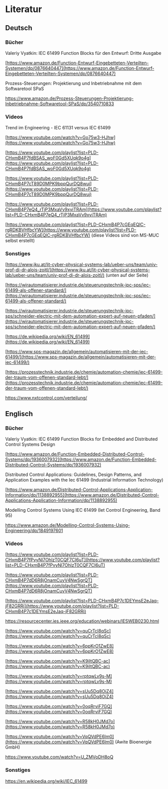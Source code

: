 # Literatur

## Deutsch

### Bücher

Valeriy Vyatkin: IEC 61499 Function Blocks für den Entwurf: Dritte Ausgabe

[https://www.amazon.de/Function-Entwurf-Eingebetteten-Verteilten-Systemen/dp/0876640447](https://www.amazon.de/Function-Entwurf-Eingebetteten-Verteilten-Systemen/dp/0876640447)

Prozess-Steuerungen: Projektierung und Inbetriebnahme mit dem Softwaretool SPaS

https://www.amazon.de/Prozess-Steuerungen-Projektierung-Inbetriebnahme-Softwaretool-SPaS/dp/3540710833

### Videos

Trend im Engineering - IEC 61131 versus IEC 61499

[https://www.youtube.com/watch?v=Go75w3-HJhw](https://www.youtube.com/watch?v=Go75w3-HJhw)

[https://www.youtube.com/playlist?list=PLD-CHxmB4P7fdBSAS_woF0Gd5XUqk9o4g](https://www.youtube.com/playlist?list=PLD-CHxmB4P7fdBSAS_woF0Gd5XUqk9o4g)

[https://www.youtube.com/playlist?list=PLD-CHxmB4P7cT89D0MPK9bppQurDQ8wuj](https://www.youtube.com/playlist?list=PLD-CHxmB4P7cT89D0MPK9bppQurDQ8wuj)

[https://www.youtube.com/playlist?list=PLD-CHxmB4P7eQ4_rTjP3MxaVv9xyiTRAm](https://www.youtube.com/playlist?list=PLD-CHxmB4P7eQ4_rTjP3MxaVv9xyiTRAm)

[https://www.youtube.com/playlist?list=PLD-CHxmB4P7cGEqEQlC-rgRDKBVHfbcYW](https://www.youtube.com/playlist?list=PLD-CHxmB4P7cGEqEQlC-rgRDKBVHfbcYW) (diese Videos sind von MS-MUC selbst erstellt)

### Sonstiges

[https://www.jku.at/lit-cyber-physical-systems-lab/ueber-uns/team/univ-prof-di-dr-alois-zoitl/](https://www.jku.at/lit-cyber-physical-systems-lab/ueber-uns/team/univ-prof-di-dr-alois-zoitl/) (unten auf der Seite)

[https://wirautomatisierer.industrie.de/steuerungstechnik-ipc-sps/iec-61499-als-offener-standard/](https://wirautomatisierer.industrie.de/steuerungstechnik-ipc-sps/iec-61499-als-offener-standard/)

[https://wirautomatisierer.industrie.de/steuerungstechnik-ipc-sps/schneider-electric-mit-dem-automation-expert-auf-neuen-pfaden/](https://wirautomatisierer.industrie.de/steuerungstechnik-ipc-sps/schneider-electric-mit-dem-automation-expert-auf-neuen-pfaden/)

[https://de.wikipedia.org/wiki/EN_61499](https://de.wikipedia.org/wiki/EN_61499)

[https://www.sps-magazin.de/allgemein/automatisieren-mit-der-iec-61499/](https://www.sps-magazin.de/allgemein/automatisieren-mit-der-iec-61499/)

[https://prozesstechnik.industrie.de/chemie/automation-chemie/iec-61499-der-traum-vom-offenen-standard-lebt/](https://prozesstechnik.industrie.de/chemie/automation-chemie/iec-61499-der-traum-vom-offenen-standard-lebt/)

https://www.nxtcontrol.com/verteilung/

## Englisch

### Bücher

Valeriy Vyatkin: IEC 61499 Function Blocks for Embedded and Distributed Control Systems Design

[https://www.amazon.de/Function-Embedded-Distributed-Control-Systems/dp/1936007932](https://www.amazon.de/Function-Embedded-Distributed-Control-Systems/dp/1936007932)

Distributed Control Applications: Guidelines, Design Patterns, and Application Examples with the Iec 61499 (Industrial Information Technology)

[https://www.amazon.de/Distributed-Control-Applications-Application-Information/dp/1138892955](https://www.amazon.de/Distributed-Control-Applications-Application-Information/dp/1138892955)

Modelling Control Systems Using IEC 61499 (Iet Control Engineering, Band 95)

https://www.amazon.de/Modelling-Control-Systems-Using-Engineering/dp/1849197601

### Videos

[https://www.youtube.com/playlist?list=PLD-CHxmB4P7fPvyNl7OhlzT0CQF7CI6uT](https://www.youtube.com/playlist?list=PLD-CHxmB4P7fPvyNl7OhlzT0CQF7CI6uT)

[https://www.youtube.com/playlist?list=PLD-CHxmB4P7dD6R8jOnamCuvV4NwSgrQT](https://www.youtube.com/playlist?list=PLD-CHxmB4P7dD6R8jOnamCuvV4NwSgrQT)

[https://www.youtube.com/playlist?list=PLD-CHxmB4P7c1DEYmsE2eJaq-jF82GRRi](https://www.youtube.com/playlist?list=PLD-CHxmB4P7c1DEYmsE2eJaq-jF82GRRi)

https://resourcecenter.ies.ieee.org/education/webinars/IESWEB0230.html

[https://www.youtube.com/watch?v=quCrTcl8qSc](https://www.youtube.com/watch?v=quCrTcl8qSc)

[https://www.youtube.com/watch?v=6ppKrO1ZwE8](https://www.youtube.com/watch?v=6ppKrO1ZwE8)

[https://www.youtube.com/watch?v=K9iItQBC-ac](https://www.youtube.com/watch?v=K9iItQBC-ac)

[https://www.youtube.com/watch?v=rptqwLv9s-M](https://www.youtube.com/watch?v=rptqwLv9s-M)

[https://www.youtube.com/watch?v=sUu5Dq8OiZ4](https://www.youtube.com/watch?v=sUu5Dq8OiZ4)

[https://www.youtube.com/watch?v=0oqRrviF7GQ](https://www.youtube.com/watch?v=0oqRrviF7GQ)

[https://www.youtube.com/watch?v=R58kH0JMd7o](https://www.youtube.com/watch?v=R58kH0JMd7o)

[https://www.youtube.com/watch?v=VqQVdPE6lm0](https://www.youtube.com/watch?v=VqQVdPE6lm0) (Awite Bioenergie GmbH)

https://www.youtube.com/watch?v=U_ZMVoDH8oQ

### Sonstiges

https://en.wikipedia.org/wiki/IEC_61499
